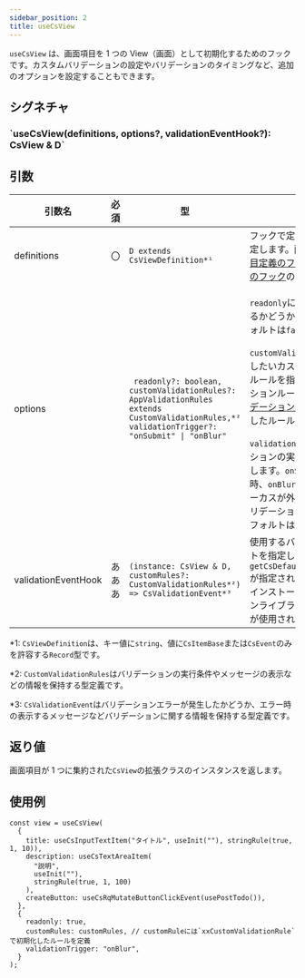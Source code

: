```yaml
---
sidebar_position: 2
title: useCsView
---
```


`useCsView` は、画面項目を 1 つの View（画面）として初期化するためのフックです。カスタムバリデーションの設定やバリデーションのタイミングなど、追加のオプションを設定することもできます。

## シグネチャ

<h3>`useCsView(definitions, options?, validationEventHook?): CsView & D`</h3>

## 引数

<table>
  <thead>
    <tr>
      <th>引数名</th>
      <th>必須</th>
      <th>型</th>
      <th>説明</th>
    </tr>
  </thead>
  <tbody>
    <tr>
      <td>definitions</td>
      <td>〇</td>
      <td><code>D extends CsViewDefinition*¹</code></td>
      <td>フックで定義した画面項目を指定します。画面項目には<a href="../../../category/入力項目定義のフック">入力項目定義のフック</a>や<a href="../../../category/イベント定義のフック">イベント定義のフック</a>のみを指定できます。</td>
    </tr>
    <tr>
      <td>options</td>
      <td></td>
      <td><code> readonly?: boolean, customValidationRules?: AppValidationRules extends CustomValidationRules,*² validationTrigger?: "onSubmit" | "onBlur"</code></td>
      <td><p><code>readonly</code>には読み取り専用にするかどうかを指定します。 デフォルトは<code>false</code>が指定されます。</p>
        <p><code>customValidationRules</code>には適用したいカスタムバリデーションルールを指定します。バリデーションルールには<a href="../../../category/カスタムバリデーション定義の関数">カスタムバリデーション定義の関数</a>で初期化したルールを指定します。</p>
        <code>validationTrigger</code>にはバリデーションの実行タイミングを指定します。<code>onSubmit</code>はボタン押下時、<code>onBlur</code>は入力項目からフォーカスが外れたタイミングでバリデーションを実施します。デフォルトは<code>onSubmit</code>です。</td>
    </tr>
    <tr>
      <td>validationEventHook</td>
      <td>あああ</td>
      <td><code>(instance: CsView & D, customRules?: CustomValidationRules*²) => CsValidationEvent*³</code></td>
      <td>使用するバリデーションイベントを指定します。デフォルトは <code>getCsDefaultValidationEvent()</code>が指定されており、初期設定でインストールしたバリデーションライブラリに対応したフックが使用されます。</td>
    </tr>
  </tbody>
</table>

\*1: `CsViewDefinition`は、キー値に`string`、値に`CsItemBase`または`CsEvent`のみを許容する`Record`型です。

\*2: `CustomValidationRules`はバリデーションの実行条件やメッセージの表示などの情報を保持する型定義です。

\*3: `CsValidationEvent`はバリデーションエラーが発生したかどうか、エラー時の表示するメッセージなどバリデーションに関する情報を保持する型定義です。

## 返り値

画面項目が 1 つに集約された`CsView`の拡張クラスのインスタンスを返します。

## 使用例

```tsx
const view = useCsView(
  {
    title: useCsInputTextItem("タイトル", useInit(""), stringRule(true, 1, 10)),
    description: useCsTextAreaItem(
      "説明",
      useInit(""),
      stringRule(true, 1, 100)
    ),
    createButton: useCsRqMutateButtonClickEvent(usePostTodo()),
  },
  {
    readonly: true,
    customRules: customRules, // customRuleには`xxCustomValidationRule`で初期化したルールを定義
    validationTrigger: "onBlur",
  }
);
```
